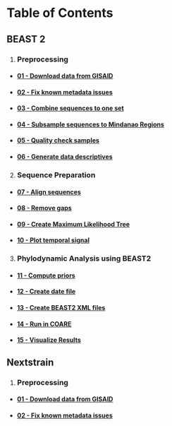 # Table of Contents

## BEAST 2

1. ### Preprocessing

- #### [01 - Download data from GISAID]()
- #### [02 - Fix known metadata issues]()
- #### [03 - Combine sequences to one set]()
- #### [04 - Subsample sequences to Mindanao Regions]()
- #### [05 - Quality check samples]()
- #### [06 - Generate data descriptives]()

2. ### Sequence Preparation

- #### [07 - Align sequences]()
- #### [08 - Remove gaps]()
- #### [09 - Create Maximum Likelihood Tree]()
- #### [10 - Plot temporal signal]()

3. ### Phylodynamic Analysis using BEAST2

- #### [11 - Compute priors]()
- #### [12 - Create date file]()
- #### [13 - Create BEAST2 XML files]()
- #### [14 - Run in COARE]()
- #### [15 - Visualize Results]()

## Nextstrain

1. ### Preprocessing

- #### [01 - Download data from GISAID]()
- #### [02 - Fix known metadata issues]()
